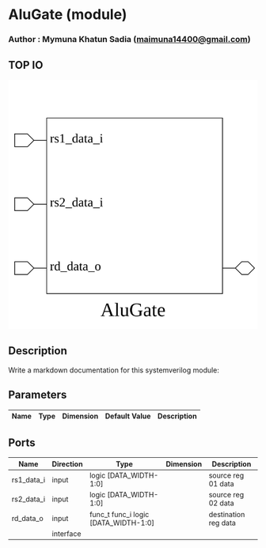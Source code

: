 # AluGate (module)

### Author : Mymuna Khatun Sadia (maimuna14400@gmail.com)

## TOP IO
<img src="./AluGate_top.svg">

## Description

Write a markdown documentation for this systemverilog module:

## Parameters
|Name|Type|Dimension|Default Value|Description|
|-|-|-|-|-|

## Ports
|Name|Direction|Type|Dimension|Description|
|-|-|-|-|-|
|rs1_data_i|input|logic [DATA_WIDTH-1:0]||source reg 01 data|
|rs2_data_i|input|logic [DATA_WIDTH-1:0]||source reg 02 data|
|rd_data_o|input|func_t func_i logic [DATA_WIDTH-1:0]||destination reg data|
||interface||||
